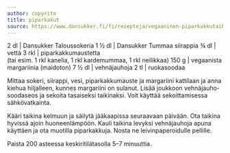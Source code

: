 ```yaml
---
author: copyrite
title: piparkakut
source: https://www.dansukker.fi/fi/resepteja/vegaaninen-piparkakkutaikina
---
```


2 dl | Dansukker Taloussokeria
1 ½ dl | Dansukker Tummaa siirappia
¾ dl | vettä
3 rkl | piparkakkumaustetta<br>(tai esim. 1 rkl kanelia, 1 rkl kardemummaa, 1 rkl neilikkaa)
150 g | vegaanista margariinia (maidoton)
7 ½ dl | vehnäjauhoja
2 tl | ruokasoodaa

Mittaa sokeri, siirappi, vesi, piparkakkumauste ja margariini kattilaan ja anna kiehua hiljalleen, kunnes margariini on sulanut. Lisää joukkoon vehnäjauho-soodaseos ja sekoita tasaiseksi taikinaksi. Voit käyttää sekoittamisessa sähkövatkainta.

Kääri taikina kelmuun ja säilytä jääkaapissa seuraavaan päivään. Ota taikina hyvissä ajoin huoneenlämpöön. Kauli taikina levyksi vehnäjauhoja apuna käyttäen ja ota muotilla piparkakkuja. Nosta ne leivinpaperoidulle pellille.

Paista 200 asteessa keskiritilätasolla 5–7 minuuttia.
